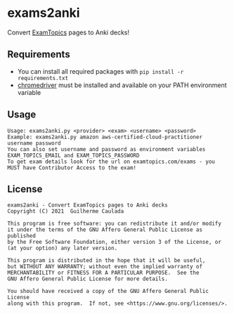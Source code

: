# exams2anki

Convert [ExamTopics](https://www.examtopics.com/exams/) pages to Anki decks!

## Requirements

- You can install all required packages with `pip install -r requirements.txt`
- [chromedriver](https://chromedriver.chromium.org/) must be installed and available on your PATH environment variable

## Usage

```
Usage: exams2anki.py <provider> <exam> <username> <password>
Example: exams2anki.py amazon aws-certified-cloud-practitioner username password
You can also set username and password as environment variables EXAM_TOPICS_EMAIL and EXAM_TOPICS_PASSWORD
To get exam details look for the url on examtopics.com/exams - you MUST have Contributor Access to the exam!
```

## License

```
exams2anki - Convert ExamTopics pages to Anki decks
Copyright (C) 2021  Guilherme Caulada

This program is free software: you can redistribute it and/or modify
it under the terms of the GNU Affero General Public License as published
by the Free Software Foundation, either version 3 of the License, or
(at your option) any later version.

This program is distributed in the hope that it will be useful,
but WITHOUT ANY WARRANTY; without even the implied warranty of
MERCHANTABILITY or FITNESS FOR A PARTICULAR PURPOSE.  See the
GNU Affero General Public License for more details.

You should have received a copy of the GNU Affero General Public License
along with this program.  If not, see <https://www.gnu.org/licenses/>.
```
